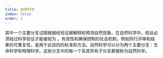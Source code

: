 ```yaml
---
title: 自然科学
index: false
order: 3
---
```


其中一个主要分支试图根据经验证据解释和预测自然现象。在自然科学中，假设必须经过科学验证才能被视为 。有效性和确保控制的社会机制，例如同行评审和结果的可重复性，是用于此目的的标准和方法。自然科学可以分为两个主要分支：生命科学和物理科学。这些分支中的每一个及其所有子分支都被称为自然科学。

